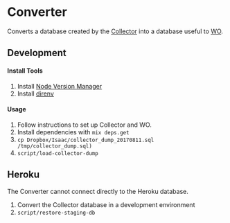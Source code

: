 # Converter

Converts a database created by the [Collector](https://github.com/wfth/collector) into a database useful to [WO](https://github.com/wfth/wo).

## Development

#### Install Tools

1. Install [Node Version Manager](https://github.com/creationix/nvm)
2. Install [direnv](https://direnv.net)

#### Usage

1. Follow instructions to set up Collector and WO.
2. Install dependencies with `mix deps.get`
3. `cp Dropbox/Isaac/collector_dump_20170811.sql /tmp/collector_dump.sql)`
4. `script/load-collector-dump`

## Heroku

The Converter cannot connect directly to the Heroku database.

1. Convert the Collector database in a development environment
2. `script/restore-staging-db`
